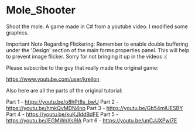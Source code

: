 # Mole_Shooter
Shoot the mole. A game made in C# from a youtube video. I modified some graphics.

Important Note Regarding Flickering: Remember to enable double buffering under the 'Design' section of the main forms properties panel. This will help to prevent image flicker. Sorry for not bringing it up in the videos :(

Please subscribe to the guy that really made the original game:

https://www.youtube.com/user/krellon

Also here are all the parts of the original tutorial:

Part 1 - https://youtu.be/o8hPt8s_bwU
Part 2 - https://youtu.be/hmkQvMDN4no
Part 3 - https://youtu.be/Gb54miUESBY
Part 4 - https://youtu.be/kuKJIddBdFE
Part 5 - https://youtu.be/IEGMWnXs9lA
Part 6 - https://youtu.be/unCJJXPwl7E
